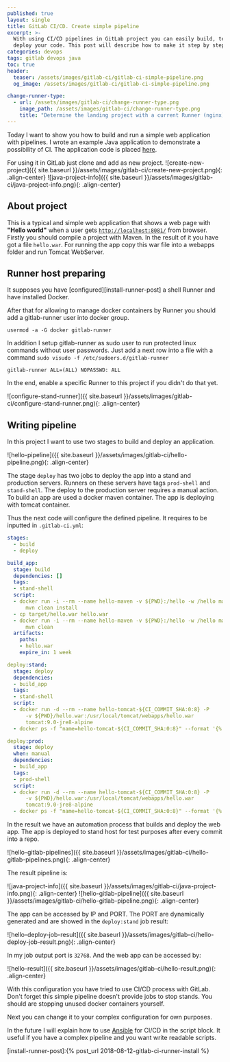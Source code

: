 ```yaml
---
published: true
layout: single
title: GitLab CI/CD. Create simple pipeline
excerpt: >-
  With using CI/CD pipelines in GitLab project you can easily build, test and
  deploy your code. This post will describe how to make it step by step.
categories: devops
tags: gitlab devops java
toc: true
header:
  teaser: /assets/images/gitlab-ci/gitlab-ci-simple-pipeline.png
  og_image: /assets/images/gitlab-ci/gitlab-ci-simple-pipeline.png

change-runner-type:
  - url: /assets/images/gitlab-ci/change-runner-type.png
    image_path: /assets/images/gitlab-ci/change-runner-type.png
    title: "Determine the landing project with a current Runner (nginx)"
---
```


Today I want to show you how to build and run a simple web application with
pipelines. I wrote an example Java application to demonstrate a possibility of CI.
The application code is placed [here][java-servlet-hello].

For using it in GitLab just clone and add as new project.
![create-new-project]({{ site.baseurl }}/assets/images/gitlab-ci/create-new-project.png){: .align-center}
![java-project-info]({{ site.baseurl }}/assets/images/gitlab-ci/java-project-info.png){: .align-center}


## About project

This is a typical and simple web application that shows a web page with
**"Hello world"** when a user gets
[`http://localhost:8081/`](http://localhost:8081/) from browser.
Firstly you should compile a project with Maven. In the result of it you have
got a file `hello.war`. For running the app copy this war file into a webapps
folder and run Tomcat WebServer.


## Runner host preparing

It supposes you have [configured][install-runner-post] a shell Runner and have
installed Docker.

After that for allowing to manage docker containers by Runner you should add
a gitlab-runner user into docker group.
```shell
usermod -a -G docker gitlab-runner
```

In addition I setup gitlab-runner as sudo user to run protected linux commands
without user passwords. Just add a next row into a file with a command
`sudo visudo -f /etc/sudoers.d/gitlab-runner`
```
gitlab-runner ALL=(ALL) NOPASSWD: ALL
```

In the end, enable a specific Runner to this project if you didn't do that yet.

![configure-stand-runner]({{ site.baseurl }}/assets/images/gitlab-ci/configure-stand-runner.png){: .align-center}

## Writing pipeline

In this project I want to use two stages to build and deploy an application.

![hello-pipeline]({{ site.baseurl }}/assets/images/gitlab-ci/hello-pipeline.png){: .align-center}

The stage `deploy` has two jobs to deploy the app into a stand and production
servers. Runners on these servers have tags `prod-shell` and `stand-shell`.
The deploy to the production server requires a manual action. To build an app
are used a docker maven container. The app is deploying with tomcat container.

Thus the next code will configure the defined pipeline.
It requires to be inputted in `.gitlab-ci.yml`:
```yaml
stages:
  - build
  - deploy

build_app:
  stage: build
  dependencies: []
  tags:
  - stand-shell
  script:
  - docker run -i --rm --name hello-maven -v ${PWD}:/hello -w /hello maven
      mvn clean install
  - cp target/hello.war hello.war
  - docker run -i --rm --name hello-maven -v ${PWD}:/hello -w /hello maven
      mvn clean
  artifacts:
    paths:
    - hello.war
    expire_in: 1 week

deploy:stand:
  stage: deploy
  dependencies:
  - build_app
  tags:
  - stand-shell
  script:
  - docker run -d --rm --name hello-tomcat-${CI_COMMIT_SHA:0:8} -P
      -v ${PWD}/hello.war:/usr/local/tomcat/webapps/hello.war   
      tomcat:9.0-jre8-alpine
  - docker ps -f "name=hello-tomcat-${CI_COMMIT_SHA:0:8}" --format '{% raw %}{{.Ports}}{% endraw %}'

deploy:prod:
  stage: deploy
  when: manual
  dependencies:
  - build_app
  tags:
  - prod-shell
  script:
  - docker run -d --rm --name hello-tomcat-${CI_COMMIT_SHA:0:8} -P
      -v ${PWD}/hello.war:/usr/local/tomcat/webapps/hello.war   
      tomcat:9.0-jre8-alpine
  - docker ps -f "name=hello-tomcat-${CI_COMMIT_SHA:0:8}" --format '{% raw %}{{.Ports}}{% endraw %}'
```



In the result we have an automation process that builds and deploy the web app.
The app is deployed to stand host for test purposes after every commit into a repo.

![hello-gitlab-pipelines]({{ site.baseurl }}/assets/images/gitlab-ci/hello-gitlab-pipelines.png){: .align-center}

The result pipeline is:

![java-project-info]({{ site.baseurl }}/assets/images/gitlab-ci/java-project-info.png){: .align-center}
![hello-gitlab-pipeline]({{ site.baseurl }}/assets/images/gitlab-ci/hello-gitlab-pipeline.png){: .align-center}

The app can be accessed by IP and PORT.  The PORT are dynamically generated and
are showed in the `deploy:stand` job result:

![hello-deploy-job-result]({{ site.baseurl }}/assets/images/gitlab-ci/hello-deploy-job-result.png){: .align-center}

In my job output port is `32768`. And the web app can be accessed by:

![hello-result]({{ site.baseurl }}/assets/images/gitlab-ci/hello-result.png){: .align-center}

With this configuration you have tried to use CI/CD process with GitLab. Don't
forget this simple pipeline doesn't provide jobs to stop stands. You should are
stopping unused docker containers yourself.

Next you can change it to your complex configuration for own purposes.

In the future I will explain how to use [Ansible](https://www.ansible.com/)
for CI/CD in the script block. It useful if you have a complex pipeline and you
want write readable scripts.

[java-servlet-hello]:https://github.com/GRomR1/java-servlet-hello

[install-runner-post]:{% post_url 2018-08-12-gitlab-ci-runner-install %}
